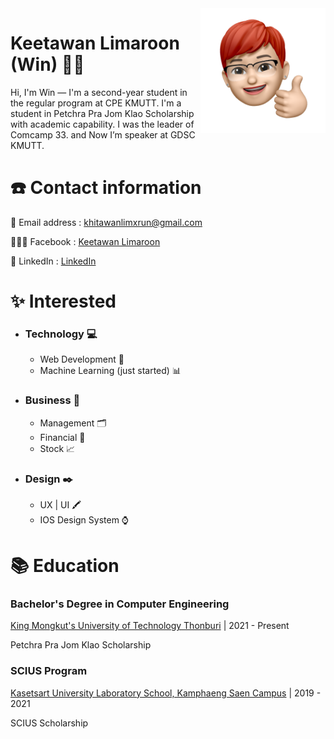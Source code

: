 

<img a="Hi!" align="right" height="200" width="200" alt="keetawin" src="img/Untitled.png"/>

# Keetawan Limaroon (Win) 🤏🏻 

Hi, I'm Win — I'm a second-year student in the regular program at CPE KMUTT. I'm a student in Petchra Pra Jom Klao Scholarship with academic capability. I was the leader of Comcamp 33. and Now I’m speaker at GDSC KMUTT.

# ☎️ Contact information

💌 Email address : khitawanlimxrun@gmail.com

👨🏻‍💻 Facebook : [Keetawan Limaroon](https://www.facebook.com/keetawan.limaroon/)

🔗 LinkedIn : [LinkedIn](https://www.linkedin.com/in/keetawan-limaroon-7b91391b2/)

# ✨ Interested

- ### Technology 💻
    - Web Development 📱
    - Machine Learning (just started) 📊
- ### Business 💼
    - Management 🗂
    - Financial 💸
    - Stock 📈
- ### Design ✒️
    - UX | UI 🖍
    - IOS Design System ⌚️

# 📚 Education

### **Bachelor's Degree in Computer Engineering**

[King Mongkut's University of Technology Thonburi](https://en.wikipedia.org/wiki/King_Mongkut%27s_University_of_Technology_Thonburi) | 2021 - Present

Petchra Pra Jom Klao Scholarship

### SCIUS Program

[Kasetsart University Laboratory School, Kamphaeng Saen Campus](https://en.wikipedia.org/wiki/King_Mongkut%27s_University_of_Technology_Thonburi) | 2019 - 2021

SCIUS Scholarship
